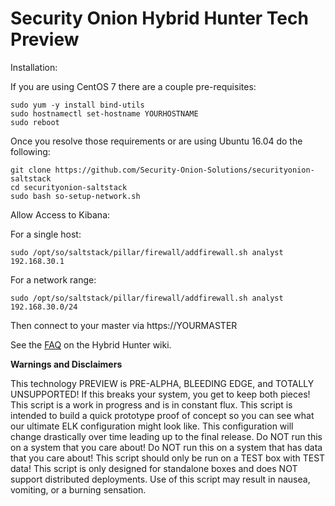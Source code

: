 # Security Onion Hybrid Hunter Tech Preview

Installation:

If you are using CentOS 7 there are a couple pre-requisites:

```
sudo yum -y install bind-utils
sudo hostnamectl set-hostname YOURHOSTNAME
sudo reboot
```
Once you resolve those requirements or are using Ubuntu 16.04 do the following:

```
git clone https://github.com/Security-Onion-Solutions/securityonion-saltstack
cd securityonion-saltstack
sudo bash so-setup-network.sh
```
Allow Access to Kibana:

For a single host:
```
sudo /opt/so/saltstack/pillar/firewall/addfirewall.sh analyst 192.168.30.1
```
For a network range:
```
sudo /opt/so/saltstack/pillar/firewall/addfirewall.sh analyst 192.168.30.0/24
```
Then connect to your master via https://YOURMASTER

See the [FAQ](https://github.com/Security-Onion-Solutions/securityonion-saltstack/wiki/FAQ) on the Hybrid Hunter wiki.

**Warnings and Disclaimers**

This technology PREVIEW is PRE-ALPHA, BLEEDING EDGE, and TOTALLY UNSUPPORTED!
If this breaks your system, you get to keep both pieces!
This script is a work in progress and is in constant flux.
This script is intended to build a quick prototype proof of concept so you can see what our ultimate ELK configuration might look like.  This configuration will change drastically over time leading up to the final release.
Do NOT run this on a system that you care about!
Do NOT run this on a system that has data that you care about!
This script should only be run on a TEST box with TEST data!
This script is only designed for standalone boxes and does NOT support distributed deployments.
Use of this script may result in nausea, vomiting, or a burning sensation.
